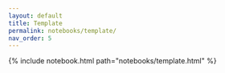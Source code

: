```yaml
---
layout: default
title: Template
permalink: notebooks/template/
nav_order: 5
---
```

{% include notebook.html path="notebooks/template.html" %}
